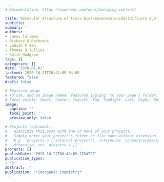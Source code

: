 ```yaml
---
# Documentation: https://wowchemy.com/docs/managing-content/

title: Molecular Structure of trans-Bis(benzeneselenido)[difluoro-3,3’-(trimethylenedinitrilo)bis(2-pentanoneoximato)borate]rhodium(III)
subtitle: ''
summary: ''
authors:
- James Collman
- Richard K Rothrock
- Judith P Sen
- Thomas D Tullius
- Keith Hodgson
tags: []
categories: []
date: '1976-01-01'
lastmod: 2020-10-21T20:42:09-04:00
featured: false
draft: false

# Featured image
# To use, add an image named `featured.jpg/png` to your page's folder.
# Focal points: Smart, Center, TopLeft, Top, TopRight, Left, Right, BottomLeft, Bottom, BottomRight.
image:
  caption: ''
  focal_point: ''
  preview_only: false

# Projects (optional).
#   Associate this post with one or more of your projects.
#   Simply enter your project's folder or file name without extension.
#   E.g. `projects = ["internal-project"]` references `content/project/deep-learning/index.md`.
#   Otherwise, set `projects = []`.
projects: []
publishDate: '2020-10-22T00:42:09.170472Z'
publication_types:
- '2'
abstract: ''
publication: '*Inorganic Chemistry*'
---
```

